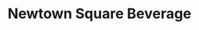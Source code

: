 ---
title: "Newtown Square Beverage"
url: /newtown-square/newtown-square-beverage/
shop: Getränke
---